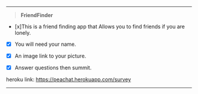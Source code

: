***

> **FriendFinder**

- [x]This is a friend finding app that Allows you to find friends if you are lonely.

- [x] You will need your name.

- [x] An image link to your picture.

- [x] Answer questions then summit.


heroku link:
https://peachat.herokuapp.com/survey

***
